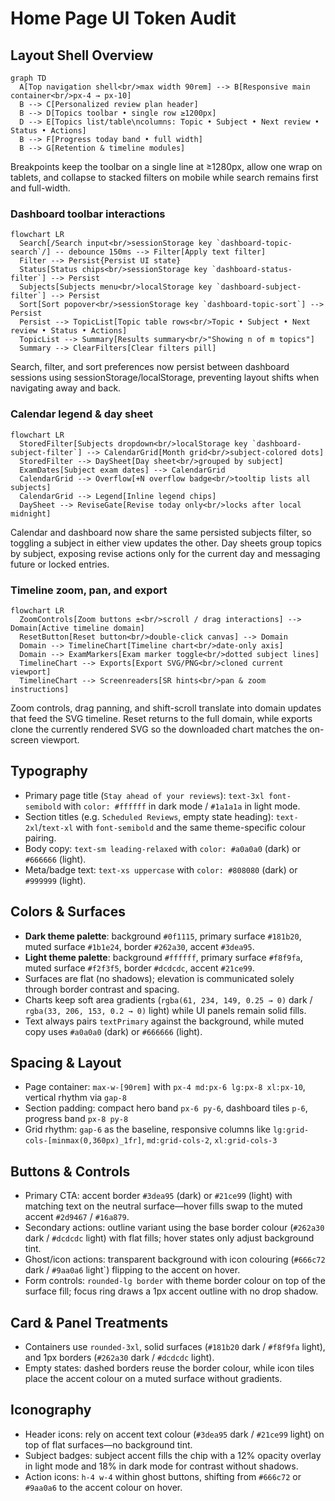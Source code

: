 ﻿# Home Page UI Token Audit

## Layout Shell Overview

```mermaid
graph TD
  A[Top navigation shell<br/>max width 90rem] --> B[Responsive main container<br/>px-4 → px-10]
  B --> C[Personalized review plan header]
  B --> D[Topics toolbar • single row ≥1200px]
  D --> E[Topics list/table\ncolumns: Topic • Subject • Next review • Status • Actions]
  B --> F[Progress today band • full width]
  B --> G[Retention & timeline modules]
```

Breakpoints keep the toolbar on a single line at ≥1280px, allow one wrap on tablets, and collapse to stacked filters on mobile while search remains first and full-width.

### Dashboard toolbar interactions

```mermaid
flowchart LR
  Search[/Search input<br/>sessionStorage key `dashboard-topic-search`/] -- debounce 150ms --> Filter[Apply text filter]
  Filter --> Persist{Persist UI state}
  Status[Status chips<br/>sessionStorage key `dashboard-status-filter`] --> Persist
  Subjects[Subjects menu<br/>localStorage key `dashboard-subject-filter`] --> Persist
  Sort[Sort popover<br/>sessionStorage key `dashboard-topic-sort`] --> Persist
  Persist --> TopicList[Topic table rows<br/>Topic • Subject • Next review • Status • Actions]
  TopicList --> Summary[Results summary<br/>"Showing n of m topics"]
  Summary --> ClearFilters[Clear filters pill]
```

Search, filter, and sort preferences now persist between dashboard sessions using sessionStorage/localStorage, preventing layout shifts when navigating away and back.

### Calendar legend & day sheet

```mermaid
flowchart LR
  StoredFilter[Subjects dropdown<br/>localStorage key `dashboard-subject-filter`] --> CalendarGrid[Month grid<br/>subject-colored dots]
  StoredFilter --> DaySheet[Day sheet<br/>grouped by subject]
  ExamDates[Subject exam dates] --> CalendarGrid
  CalendarGrid --> Overflow[+N overflow badge<br/>tooltip lists all subjects]
  CalendarGrid --> Legend[Inline legend chips]
  DaySheet --> ReviseGate[Revise today only<br/>locks after local midnight]
```

Calendar and dashboard now share the same persisted subjects filter, so toggling a subject in either view updates the other. Day sheets group topics by subject, exposing revise actions only for the current day and messaging future or locked entries.

### Timeline zoom, pan, and export

```mermaid
flowchart LR
  ZoomControls[Zoom buttons ±<br/>scroll / drag interactions] --> Domain[Active timeline domain]
  ResetButton[Reset button<br/>double-click canvas] --> Domain
  Domain --> TimelineChart[Timeline chart<br/>date-only axis]
  Domain --> ExamMarkers[Exam marker toggle<br/>dotted subject lines]
  TimelineChart --> Exports[Export SVG/PNG<br/>cloned current viewport]
  TimelineChart --> Screenreaders[SR hints<br/>pan & zoom instructions]
```

Zoom controls, drag panning, and shift-scroll translate into domain updates that feed the SVG timeline. Reset returns to the full domain, while exports clone the currently rendered SVG so the downloaded chart matches the on-screen viewport.

## Typography
- Primary page title (`Stay ahead of your reviews`): `text-3xl font-semibold` with `color: #ffffff` in dark mode / `#1a1a1a` in light mode.
- Section titles (e.g. `Scheduled Reviews`, empty state heading): `text-2xl`/`text-xl` with `font-semibold` and the same theme-specific colour pairing.
- Body copy: `text-sm leading-relaxed` with `color: #a0a0a0` (dark) or `#666666` (light).
- Meta/badge text: `text-xs uppercase` with `color: #808080` (dark) or `#999999` (light).

## Colors & Surfaces
- **Dark theme palette**: background `#0f1115`, primary surface `#181b20`, muted surface `#1b1e24`, border `#262a30`, accent `#3dea95`.
- **Light theme palette**: background `#ffffff`, primary surface `#f8f9fa`, muted surface `#f2f3f5`, border `#dcdcdc`, accent `#21ce99`.
- Surfaces are flat (no shadows); elevation is communicated solely through border contrast and spacing.
- Charts keep soft area gradients (`rgba(61, 234, 149, 0.25 → 0)` dark / `rgba(33, 206, 153, 0.2 → 0)` light) while UI panels remain solid fills.
- Text always pairs `textPrimary` against the background, while muted copy uses `#a0a0a0` (dark) or `#666666` (light).

## Spacing & Layout
- Page container: `max-w-[90rem]` with `px-4 md:px-6 lg:px-8 xl:px-10`, vertical rhythm via `gap-8`
- Section padding: compact hero band `px-6 py-6`, dashboard tiles `p-6`, progress band `px-8 py-8`
- Grid rhythm: `gap-6` as the baseline, responsive columns like `lg:grid-cols-[minmax(0,360px)_1fr]`, `md:grid-cols-2`, `xl:grid-cols-3`

## Buttons & Controls
- Primary CTA: accent border `#3dea95` (dark) or `#21ce99` (light) with matching text on the neutral surface—hover fills swap to the muted accent `#2d9467` / `#16a879`.
- Secondary actions: outline variant using the base border colour (`#262a30` dark / `#dcdcdc` light) with flat fills; hover states only adjust background tint.
- Ghost/icon actions: transparent background with icon colouring (`#666c72` dark / `#9aa0a6` light`) flipping to the accent on hover.
- Form controls: `rounded-lg border` with theme border colour on top of the surface fill; focus ring draws a 1px accent outline with no drop shadow.

## Card & Panel Treatments
- Containers use `rounded-3xl`, solid surfaces (`#181b20` dark / `#f8f9fa` light), and 1px borders (`#262a30` dark / `#dcdcdc` light).
- Empty states: dashed borders reuse the border colour, while icon tiles place the accent colour on a muted surface without gradients.

## Iconography
- Header icons: rely on accent text colour (`#3dea95` dark / `#21ce99` light) on top of flat surfaces—no background tint.
- Subject badges: subject accent fills the chip with a 12% opacity overlay in light mode and 18% in dark mode for contrast without shadows.
- Action icons: `h-4 w-4` within ghost buttons, shifting from `#666c72` or `#9aa0a6` to the accent colour on hover.
